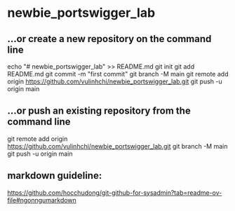 # newbie_portswigger_lab
## …or create a new repository on the command line
 echo "# newbie_portswigger_lab" >> README.md
git init
git add README.md
git commit -m "first commit"
git branch -M main
git remote add origin https://github.com/vulinhchi/newbie_portswigger_lab.git
git push -u origin main
## …or push an existing repository from the command line
 git remote add origin https://github.com/vulinhchi/newbie_portswigger_lab.git
git branch -M main
git push -u origin main

## markdown guideline:
https://github.com/hocchudong/git-github-for-sysadmin?tab=readme-ov-file#ngonngumarkdown
